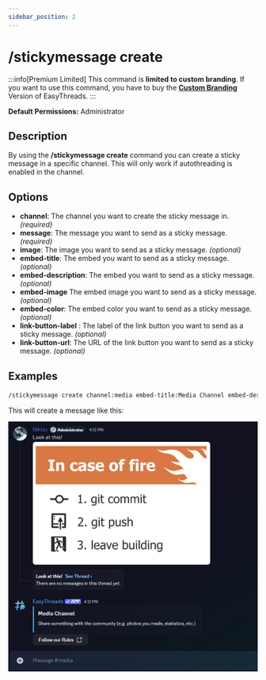 ```yaml
---
sidebar_position: 2
---
```


# /stickymessage create

:::info[Premium Limited]
This command is **limited to custom branding**. If you want to use this command, you have to buy the **[Custom Branding](https://ezsys.link/premium)** Version of EasyThreads.
:::

**Default Permissions:** Administrator
## Description
By using the **/stickymessage create** command you can create a sticky message in a specific channel. This will only work if autothreading is enabled in the channel.
## Options
- **channel**: The channel you want to create the sticky message in. *(required)*
- **message**: The message you want to send as a sticky message. *(required)*
- **image**: The image you want to send as a sticky message. *(optional)*
- **embed-title**: The embed you want to send as a sticky message. *(optional)*
- **embed-description**: The embed you want to send as a sticky message. *(optional)*
- **embed-image**  The embed image you want to send as a sticky message. *(optional)*
- **embed-color**: The embed color you want to send as a sticky message. *(optional)*
- **link-button-label** : The label of the link button you want to send as a sticky message. *(optional)*
- **link-button-url**: The URL of the link button you want to send as a sticky message. *(optional)*

## Examples
```bash
/stickymessage create channel:media embed-title:Media Channel embed-description:Share something with the community (e.g. photos you made, statistics, etc.) embed-color:#3657b1 link-button-label:Follow our Rules link-button-url:linktorules
```

This will create a message like this:

![stickymessage](./img/examples/StickyMessagePreview.png)
